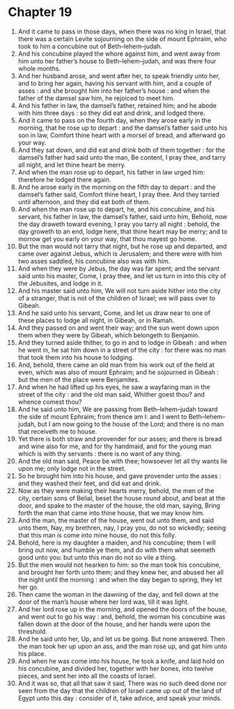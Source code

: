 # Chapter 19

1. And it came to pass in those days, when there was no king in Israel, that there was a certain Levite sojourning on the side of mount Ephraim, who took to him a concubine out of Beth–lehem–judah.
2. And his concubine played the whore against him, and went away from him unto her father’s house to Beth–lehem–judah, and was there four whole months.
3. And her husband arose, and went after her, to speak friendly unto her, and to bring her again, having his servant with him, and a couple of asses : and she brought him into her father’s house : and when the father of the damsel saw him, he rejoiced to meet him.
4. And his father in law, the damsel’s father, retained him; and he abode with him three days : so they did eat and drink, and lodged there.
5. And it came to pass on the fourth day, when they arose early in the morning, that he rose up to depart : and the damsel’s father said unto his son in law, Comfort thine heart with a morsel of bread, and afterward go your way.
6. And they sat down, and did eat and drink both of them together : for the damsel’s father had said unto the man, Be content, I pray thee, and tarry all night, and let thine heart be merry.
7. And when the man rose up to depart, his father in law urged him: therefore he lodged there again.
8. And he arose early in the morning on the fifth day to depart : and the damsel’s father said, Comfort thine heart, I pray thee. And they tarried until afternoon, and they did eat both of them.
9. And when the man rose up to depart, he, and his concubine, and his servant, his father in law, the damsel’s father, said unto him, Behold, now the day draweth toward evening, I pray you tarry all night : behold, the day groweth to an end, lodge here, that thine heart may be merry; and to morrow get you early on your way, that thou mayest go home.
10. But the man would not tarry that night, but he rose up and departed, and came over against Jebus, which is Jerusalem; and there were with him two asses saddled, his concubine also was with him.
11. And when they were by Jebus, the day was far spent; and the servant said unto his master, Come, I pray thee, and let us turn in into this city of the Jebusites, and lodge in it.
12. And his master said unto him, We will not turn aside hither into the city of a stranger, that is not of the children of Israel; we will pass over to Gibeah.
13. And he said unto his servant, Come, and let us draw near to one of these places to lodge all night, in Gibeah, or in Ramah.
14. And they passed on and went their way; and the sun went down upon them when they were by Gibeah, which belongeth to Benjamin.
15. And they turned aside thither, to go in and to lodge in Gibeah : and when he went in, he sat him down in a street of the city : for there was no man that took them into his house to lodging.
16. And, behold, there came an old man from his work out of the field at even, which was also of mount Ephraim; and he sojourned in Gibeah : but the men of the place were Benjamites.
17. And when he had lifted up his eyes, he saw a wayfaring man in the street of the city : and the old man said, Whither goest thou? and whence comest thou?
18. And he said unto him, We are passing from Beth–lehem–judah toward the side of mount Ephraim; from thence am I: and I went to Beth–lehem–judah, but I am now going to the house of the Lord; and there is no man that receiveth me to house.
19. Yet there is both straw and provender for our asses; and there is bread and wine also for me, and for thy handmaid, and for the young man which is with thy servants : there is no want of any thing.
20. And the old man said, Peace be with thee; howsoever let all thy wants lie upon me; only lodge not in the street.
21. So he brought him into his house, and gave provender unto the asses : and they washed their feet, and did eat and drink.
22. Now as they were making their hearts merry, behold, the men of the city, certain sons of Belial, beset the house round about, and beat at the door, and spake to the master of the house, the old man, saying, Bring forth the man that came into thine house, that we may know him.
23. And the man, the master of the house, went out unto them, and said unto them, Nay, my brethren, nay, I pray you, do not so wickedly; seeing that this man is come into mine house, do not this folly.
24. Behold, here is my daughter a maiden, and his concubine; them I will bring out now, and humble ye them, and do with them what seemeth good unto you: but unto this man do not so vile a thing.
25. But the men would not hearken to him: so the man took his concubine, and brought her forth unto them; and they knew her, and abused her all the night until the morning : and when the day began to spring, they let her go.
26. Then came the woman in the dawning of the day, and fell down at the door of the man’s house where her lord was, till it was light.
27. And her lord rose up in the morning, and opened the doors of the house, and went out to go his way : and, behold, the woman his concubine was fallen down at the door of the house, and her hands were upon the threshold.
28. And he said unto her, Up, and let us be going. But none answered. Then the man took her up upon an ass, and the man rose up, and gat him unto his place.
29. And when he was come into his house, he took a knife, and laid hold on his concubine, and divided her, together with her bones, into twelve pieces, and sent her into all the coasts of Israel.
30. And it was so, that all that saw it said, There was no such deed done nor seen from the day that the children of Israel came up out of the land of Egypt unto this day : consider of it, take advice, and speak your minds.

